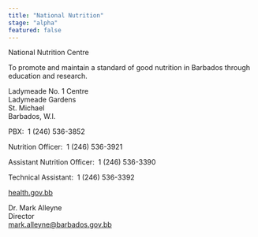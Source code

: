```yaml
---
title: "National Nutrition"
stage: "alpha"
featured: false
---
```


National Nutrition Centre

To promote and maintain a standard of good nutrition in Barbados through education and research.

Ladymeade No. 1 Centre  
Ladymeade Gardens  
St. Michael  
Barbados, W.I.

PBX:  1 (246) 536-3852

Nutrition Officer:  1 (246) 536-3921 

Assistant Nutrition Officer:  1 (246) 536-3390

Technical Assistant:  1 (246) 536-3392

[health.gov.bb](https://www.health.gov.bb/)

Dr. Mark Alleyne  
Director  
mark.alleyne@barbados.gov.bb
